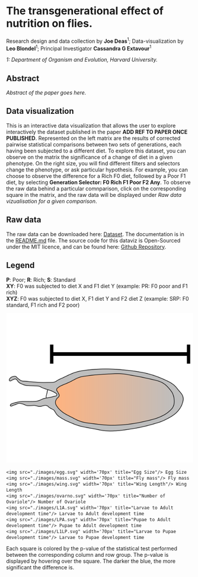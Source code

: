 # The transgenerational effect of nutrition on flies.

Research design and data collection by **Joe Deas**<sup>1</sup>; Data-visualization by **Leo Blondel**<sup>1</sup>;
Principal Investigator **Cassandra G Extavour**<sup>1</sup>

*1: Department of Organism and Evolution, Harvard University.*

## Abstract

*Abstract of the paper goes here.*

## Data visualization

 This is an interactive data visualization that allows the user to explore interactively the dataset published in the paper **ADD REF TO PAPER ONCE PUBLISHED**.
 Represented on the left matrix are the results of corrected pairwise statistical comparisons between two sets of generations, each having been subjected to a different diet.
 To explore this dataset, you can observe on the matrix the significance of a change of diet in a given phenotype. On the right size, you will find different filters and selectors change the phenotype, or ask particular hypothesis.
 For example, you can choose to observe the difference for a Rich F0 diet, followed by a Poor F1 diet, by selecting **Generation Selector: F0 Rich F1 Poor F2 Any**.
 To observe the raw data behind a particular comnparison, click on the corresponding square in the matrix, and the raw data will be displayed under *Raw data vizualisation for a given comparison*.

## Raw data

The raw data can be downloaded here: <a href="./dataset/dataset.zip">Dataset</a>. The documentation is in the <a href="https://github.com/extavourlab/TransgenerationalEffectOfNutrition/tree/master/dataset">README.md</a> file. The source code for this dataviz is Open-Sourced under the MIT licence, and can be found here: <a href="https://github.com/extavourlab/TransgenerationalEffectOfNutrition">Github Repository</a>.

## Legend

**P**: Poor; **R**: Rich; **S**: Standard<br />
**XY**: F0 was subjected to diet X and F1 diet Y (example: PR: F0 poor and F1 rich)<br />
**XYZ**: F0 was subjected to diet X, F1 diet Y and F2 diet Z (example: SRP: F0 standard, F1 rich and F2 poor)

![alt text](https://github.com/extavourlab/TransgenerationalEffectOfNutrition/blob/master/images/egg.svg)

    <img src="./images/egg.svg" width='70px' title="Egg Size"/> Egg Size
    <img src="./images/mass.svg" width='70px' title="Fly mass"/> Fly mass
    <img src="./images/wing.svg" width='70px' title="Wing Length"/> Wing Length
    <img src="./images/ovarno.svg" width='70px' title="Number of Ovariole"/> Number of Ovariole
    <img src="./images/L1A.svg" width='70px' title="Larvae to Adult development time"/> Larvae to Adult development time
    <img src="./images/LPA.svg" width='70px' title="Pupae to Adult development time"/> Pupae to Adult development time
    <img src="./images/L1LP.svg" width='70px' title="Larvae to Pupae development time"/> Larvae to Pupae development time


<div class="row">
  <div id="legendBlock" class="legblock1 col-sm-1"></div>
  <div id="legendBlock" class="legblock2 col-sm-1"></div>
  <div id="legendBlock" class="legblock3 col-sm-1"></div>
  <div id="legendBlock" class="legblock4 col-sm-1"></div>
  <div id="legendBlock" class="legblock5 col-sm-1"></div>
  <div class="col-sm-7">
    Each square is colored by the p-value of the statistical test performed between the corresponding column and row group. The p-value is displayed by hovering over the square. The darker the blue, the more significant the difference is.
  </div>
</div>

</div>
